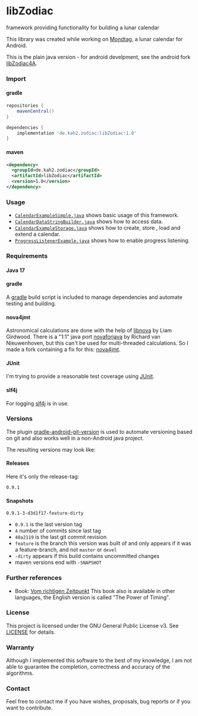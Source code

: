 # libZodiac
framework providing functionality for building a lunar calendar

This library was created while working on [Mondtag](https://github.com/kahles/mondtag), a lunar calendar for Android.

This is the plain java version - for android develpment, see the android fork [libZodiac4A](https://github.com/kahles/libZodiac4A).

### Import
#### gradle
```groovy
repositories {
    mavenCentral()
}

dependencies {
    implementation 'de.kah2.zodiac:libZodiac:1.0'
}
```

#### maven
```xml
<dependency>
  <groupId>de.kah2.zodiac</groupId>
  <artifactId>libZodiac</artifactId>
  <version>1.0</version>
</dependency>
```
### Usage
- [`CalendarExampleSimple.java`](src/test/java/de/kah2/zodiac/libZodiac/example/CalendarExampleSimple.java) shows basic usage of this framework.
- [`CalendarDataStringBuilder.java`](src/test/java/de/kah2/zodiac/libZodiac/example/CalendarDataStringBuilder.java) shows how to access data. 
- [`CalendarExampleStorage.java`](src/test/java/de/kah2/zodiac/libZodiac/example/CalendarExampleStorage.java) shows how to create, store , load and
extend a calendar.
- [`ProgressListenerExample.java`](src/test/java/de/kah2/zodiac/libZodiac/example/ProgressListenerExample.java) shows how to enable progress 
listening.


### Requirements

#### Java 17

#### gradle
A [gradle](https://gradle.org) build script is included to manage dependencies and automate testing and building. 

#### nova4jmt
Astronomical calculations are done with the help of [libnova](http://libnova.sourceforge.net/) by Liam Girdwood.
There is a "1:1" java port [novaforjava](http://novaforjava.sourceforge.net/) by Richard van Nieuwenhoven, but this can't be used for 
multi-threaded calculations.
So I made a fork containing a fix for this: [nova4jmt](https://github.com/kahles/nova4jmt).

#### JUnit
I'm trying to provide a reasonable test coverage using [JUnit](http://junit.org).

#### slf4j
For logging [slf4j](http://www.slf4j.org/) is in use.

### Versions
The plugin [gradle-android-git-version](https://github.com/gladed/gradle-android-git-version) is used to automate versioning based on git 
and also works well in a non-Android java project.

The resulting versions may look like:
#### Releases ####
Here it's only the release-tag:
```
0.9.1
```
#### Snapshots #### 
```
0.9.1-3-d3d1f17-feature-dirty
```
* `0.9.1` is the last version tag
* `4` number of commits since last tag
* `48a2119` is the last git commit revision
* `feature` is the branch this version was built of and only appears if it was a feature-branch, and not `master` or `devel`
* `-dirty` appears if this build contains uncommitted changes
* maven versions end with `-SNAPSHOT`

### Further references
- Book: [Vom richtigen Zeitpunkt](http://www.paungger-poppe.com/index.php/de/publikationen/unsere-buecher/vom-richtigen-zeitpunkt) This book
also is available in other languages, the English version is called "The Power of Timing".

### License
This project is licensed under the GNU General Public License v3. See [LICENSE](LICENSE) for details.

### Warranty
Although I implemented this software to the best of my knowledge, I am not able to guarantee the completion, correctness and accuracy of the
algorithms.

### Contact
Feel free to contact me if you have wishes, proposals, bug reports or if you want to contribute.